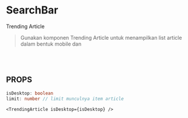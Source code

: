 # SearchBar
Trending Article
> Gunakan komponen Trending Article untuk menampilkan list article dalam bentuk mobile dan
<br/>
<br/>

## PROPS
```ts
isDesktop: boolean
limit: number // limit munculnya item article
```

```tsx
<TrendingArticle isDesktop={isDesktop} />
```